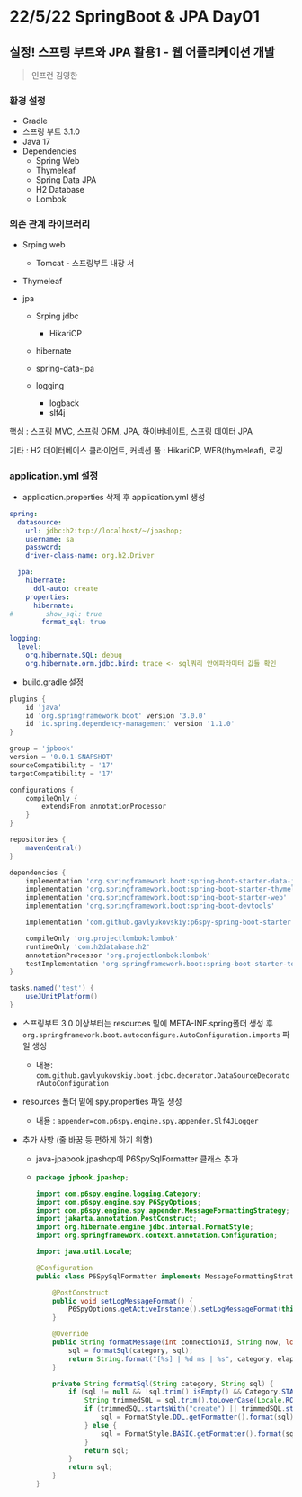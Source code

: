 # 22/5/22 SpringBoot & JPA Day01

## 실정! 스프링 부트와 JPA 활용1 - 웹 어플리케이션 개발

> 인프런 김영한

### 환경 설정

- Gradle
- 스프링 부트 3.1.0
- Java 17
- Dependencies
  - Spring Web
  - Thymeleaf
  - Spring Data JPA
  - H2 Database
  - Lombok

### 의존 관계 라이브러리

- Srping web

  - Tomcat - 스프링부트 내장 서

- Thymeleaf

- jpa

  - Srping jdbc
    - HikariCP

  - hibernate
  - spring-data-jpa
  - logging
    - logback
    - slf4j

핵심 : 스프링 MVC, 스프링 ORM, JPA, 하이버네이트, 스프링 데이터 JPA

기타 : H2 데이터베이스 클라이언트, 커넥션 풀 : HikariCP, WEB(thymeleaf), 로깅

### application.yml 설정

- application.properties 삭제 후 application.yml 생성

```yaml
spring:
  datasource:
    url: jdbc:h2:tcp://localhost/~/jpashop;
    username: sa
    password:
    driver-class-name: org.h2.Driver

  jpa:
    hibernate:
      ddl-auto: create
    properties:
      hibernate:
#        show_sql: true
        format_sql: true

logging:
  level:
    org.hibernate.SQL: debug
    org.hibernate.orm.jdbc.bind: trace <- sql쿼리 안에파라미터 값들 확인
```

- build.gradle 설정

```gradle
plugins {
	id 'java'
	id 'org.springframework.boot' version '3.0.0'
	id 'io.spring.dependency-management' version '1.1.0'
}

group = 'jpbook'
version = '0.0.1-SNAPSHOT'
sourceCompatibility = '17'
targetCompatibility = '17'

configurations {
	compileOnly {
		extendsFrom annotationProcessor
	}
}

repositories {
	mavenCentral()
}

dependencies {
	implementation 'org.springframework.boot:spring-boot-starter-data-jpa'
	implementation 'org.springframework.boot:spring-boot-starter-thymeleaf'
	implementation 'org.springframework.boot:spring-boot-starter-web'
	implementation 'org.springframework.boot:spring-boot-devtools'

	implementation 'com.github.gavlyukovskiy:p6spy-spring-boot-starter:1.8.1' // sql 쿼리 파라미터 알려주는 외부 라이브러리 

	compileOnly 'org.projectlombok:lombok'
	runtimeOnly 'com.h2database:h2'
	annotationProcessor 'org.projectlombok:lombok'
	testImplementation 'org.springframework.boot:spring-boot-starter-test'
}

tasks.named('test') {
	useJUnitPlatform()
}

```

- 스프링부트 3.0 이상부터는 resources 밑에 META-INF.spring폴더 생성 후 `org.springframework.boot.autoconfigure.AutoConfiguration.imports` 파일 생성 

  - 내용:  `com.github.gavlyukovskiy.boot.jdbc.decorator.DataSourceDecoratorAutoConfiguration`

- resources 폴더 밑에 spy.properties 파일 생성

  - 내용 : `appender=com.p6spy.engine.spy.appender.Slf4JLogger`

- 추가 사항 (줄 바꿈 등 편하게 하기 위함)

  - java-jpabook.jpashop에 P6SpySqlFormatter 클래스 추가

  - ```java
    package jpbook.jpashop;
    
    import com.p6spy.engine.logging.Category;
    import com.p6spy.engine.spy.P6SpyOptions;
    import com.p6spy.engine.spy.appender.MessageFormattingStrategy;
    import jakarta.annotation.PostConstruct;
    import org.hibernate.engine.jdbc.internal.FormatStyle;
    import org.springframework.context.annotation.Configuration;
    
    import java.util.Locale;
    
    @Configuration
    public class P6SpySqlFormatter implements MessageFormattingStrategy {
    
        @PostConstruct
        public void setLogMessageFormat() {
            P6SpyOptions.getActiveInstance().setLogMessageFormat(this.getClass().getName());
        }
    
        @Override
        public String formatMessage(int connectionId, String now, long elapsed, String category, String prepared, String sql, String url) {
            sql = formatSql(category, sql);
            return String.format("[%s] | %d ms | %s", category, elapsed, formatSql(category, sql));
        }
    
        private String formatSql(String category, String sql) {
            if (sql != null && !sql.trim().isEmpty() && Category.STATEMENT.getName().equals(category)) {
                String trimmedSQL = sql.trim().toLowerCase(Locale.ROOT);
                if (trimmedSQL.startsWith("create") || trimmedSQL.startsWith("alter") || trimmedSQL.startsWith("comment")) {
                    sql = FormatStyle.DDL.getFormatter().format(sql);
                } else {
                    sql = FormatStyle.BASIC.getFormatter().format(sql);
                }
                return sql;
            }
            return sql;
        }
    }
    ```
